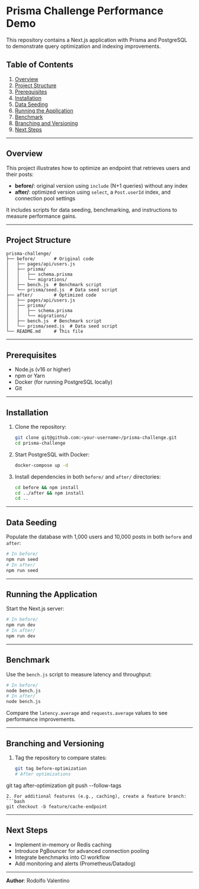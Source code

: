# Prisma Challenge Performance Demo

This repository contains a Next.js application with Prisma and PostgreSQL to demonstrate query optimization and indexing improvements.

## Table of Contents
1. [Overview](#overview)
2. [Project Structure](#project-structure)
3. [Prerequisites](#prerequisites)
4. [Installation](#installation)
5. [Data Seeding](#data-seeding)
6. [Running the Application](#running-the-application)
7. [Benchmark](#benchmark)
8. [Branching and Versioning](#branching-and-versioning)
9. [Next Steps](#next-steps)

---

## Overview
This project illustrates how to optimize an endpoint that retrieves users and their posts:

- **before/**: original version using `include` (N+1 queries) without any index
- **after/**: optimized version using `select`, a `Post.userId` index, and connection pool settings

It includes scripts for data seeding, benchmarking, and instructions to measure performance gains.

---

## Project Structure
```
prisma-challenge/
├── before/       # Original code
│   ├── pages/api/users.js
│   ├── prisma/
│   │   ├── schema.prisma
│   │   └── migrations/
│   ├── bench.js  # Benchmark script
│   └── prisma/seed.js  # Data seed script
├── after/        # Optimized code
│   ├── pages/api/users.js
│   ├── prisma/
│   │   ├── schema.prisma
│   │   └── migrations/
│   ├── bench.js  # Benchmark script
│   └── prisma/seed.js  # Data seed script
└── README.md     # This file
```

---

## Prerequisites
- Node.js (v16 or higher)
- npm or Yarn
- Docker (for running PostgreSQL locally)
- Git

---

## Installation
1. Clone the repository:
   ```bash
   git clone git@github.com:<your-username>/prisma-challenge.git
   cd prisma-challenge
   ```
2. Start PostgreSQL with Docker:
   ```bash
   docker-compose up -d
   ```
3. Install dependencies in both `before/` and `after/` directories:
   ```bash
   cd before && npm install
   cd ../after && npm install
   cd ..
   ```

---

## Data Seeding
Populate the database with 1,000 users and 10,000 posts in both `before` and `after`:

```bash
# In before/
npm run seed
# In after/
npm run seed
```

---

## Running the Application
Start the Next.js server:

```bash
# In before/
npm run dev
# In after/
npm run dev
```

---

## Benchmark
Use the `bench.js` script to measure latency and throughput:

```bash
# In before/
node bench.js
# In after/
node bench.js
```

Compare the `latency.average` and `requests.average` values to see performance improvements.

---

## Branching and Versioning
1. Tag the repository to compare states:
   ```bash
   git tag before-optimization
   # After optimizations
git tag after-optimization
git push --follow-tags
   ```
2. For additional features (e.g., caching), create a feature branch:
   ```bash
   git checkout -b feature/cache-endpoint
   ```

---

## Next Steps
- Implement in-memory or Redis caching
- Introduce PgBouncer for advanced connection pooling
- Integrate benchmarks into CI workflow
- Add monitoring and alerts (Prometheus/Datadog)

---

**Author**: Rodolfo Valentino

